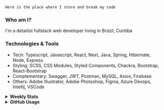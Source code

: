 ```
Here is the place where I store and break my code
```
### Who am I?
I'm a detailist fullstack web developer living in Brazil, Curitiba

### Technologies & Tools
- Tech: Typescript, Javascript, React, Next, Java, Spring, Hibernate, Node, Express
- Styling: SCSS, CSS Modules, Styled Components, Chackra, Bootstrap, React-Bootstrap
- Complementary: Swagger, JWT, Postman, MySQL, Axios, Firebase
- Others: Adobe Illustrator, Adobe Photoshop, Figma, Azure Devops, Intellij, VSCode

<details>
  <summary><b> Weekly Stats</b></summary>
<!--START_SECTION:waka-->

```txt
TypeScript   20 hrs 14 mins  ████████████▓░░░░░░░░░░░░   50.48 %
JavaScript   12 hrs 42 mins  ████████░░░░░░░░░░░░░░░░░   31.70 %
JSON         4 hrs 40 mins   ███░░░░░░░░░░░░░░░░░░░░░░   11.66 %
HTML         1 hr 47 mins    █░░░░░░░░░░░░░░░░░░░░░░░░   04.47 %
Other        26 mins         ▒░░░░░░░░░░░░░░░░░░░░░░░░   01.11 %
```

<!--END_SECTION:waka-->
</details>

<details>
  <summary><b> GitHub Usage</b></summary>
  
[![Top Langs](https://github-readme-stats.vercel.app/api/top-langs/?username=gxlpes&&langs_count=9&layout=compact)](https://github.com/anuraghazra/github-readme-stats)

</details>
